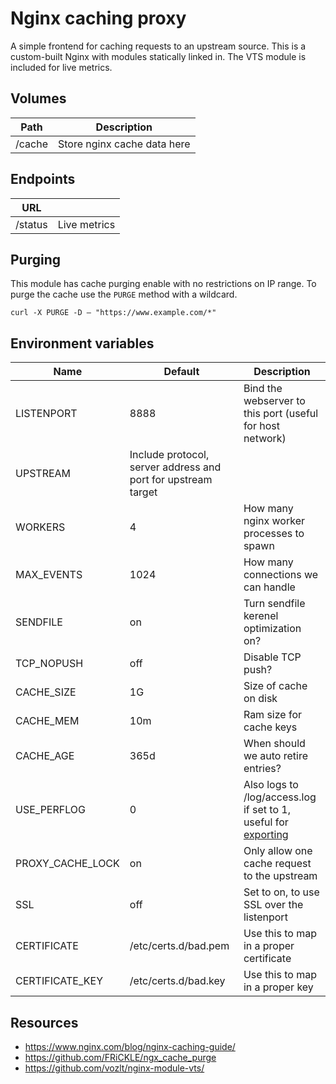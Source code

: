 # Nginx caching proxy

A simple frontend for caching requests to an upstream source. This is a custom-built Nginx with modules statically linked in. The VTS module is included for live metrics.

## Volumes

| Path   | Description                 |
| ------ | --------------------------- |
| /cache | Store nginx cache data here |

## Endpoints

| URL     |              |
| ------- | ------------ |
| /status | Live metrics |

## Purging

This module has cache purging enable with no restrictions on IP range. To purge the cache use the `PURGE` method with a wildcard.

    curl -X PURGE -D – "https://www.example.com/*"


## Environment variables
| Name             | Default                                                       | Description                                                                                                                   |
| ---------------- | ------------------------------------------------------------- | ----------------------------------------------------------------------------------------------------------------------------- |
| LISTENPORT       | 8888                                                          | Bind the webserver to this port (useful for host network)                                                                     |
| UPSTREAM         | Include protocol, server address and port for upstream target |
| WORKERS          | 4                                                             | How many nginx worker processes to spawn                                                                                      |
| MAX_EVENTS       | 1024                                                          | How many connections we can handle                                                                                            |
| SENDFILE         | on                                                            | Turn sendfile kerenel optimization on?                                                                                        |
| TCP_NOPUSH       | off                                                           | Disable TCP push?                                                                                                             |
| CACHE_SIZE       | 1G                                                            | Size of cache on disk                                                                                                         |
| CACHE_MEM        | 10m                                                           | Ram size for cache keys                                                                                                       |
| CACHE_AGE        | 365d                                                          | When should we auto retire entries?                                                                                           |
| USE_PERFLOG      | 0                                                             | Also logs to /log/access.log if set to 1, useful for [exporting](https://www.martin-helmich.de/en/blog/monitoring-nginx.html) |
| PROXY_CACHE_LOCK | on                                                            | Only allow one cache request to the upstream                                                                                  |
| SSL              | off                                                           | Set to on, to use SSL over the listenport                                                                                     |
| CERTIFICATE      | /etc/certs.d/bad.pem                                          | Use this to map in a proper certificate                                                                                       |
| CERTIFICATE_KEY  | /etc/certs.d/bad.key                                          | Use this to map in a proper key                                                                                               |


## Resources

* https://www.nginx.com/blog/nginx-caching-guide/
* https://github.com/FRiCKLE/ngx_cache_purge
* https://github.com/vozlt/nginx-module-vts/